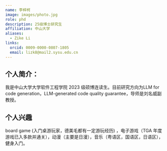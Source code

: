 ```yaml
---
name: 李梓柯
image: images/photo.jpg
role: phd
description: 25级博士研究生
affiliation: 中山大学
aliases:
  - Zike Li
links:
  orcid: 0009-0000-0807-1805
  email: lizk8@mail2.sysu.edu.cn
---
```


## 个人简介：
我是中山大学大学软件工程学院 2023 级硕博连读生。目前研究方向为LLM for code generation，LLM-generated code quality guarantee，导师是刘名威副教授。
## 个人兴趣
board game (入门桌游玩家，德美毛都有一定游玩经历) ，电子游戏（TGA 年度游戏已入多款并通关），动漫（主要是日漫），音乐（粤语区，国语区，日语区），健身入门。
